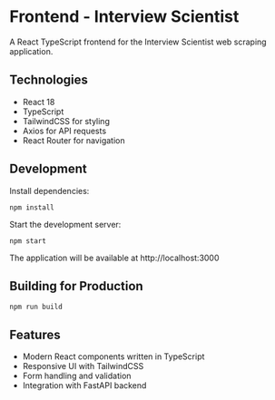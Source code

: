 # Frontend - Interview Scientist

A React TypeScript frontend for the Interview Scientist web scraping application.

## Technologies

- React 18
- TypeScript
- TailwindCSS for styling
- Axios for API requests
- React Router for navigation

## Development

Install dependencies:
```
npm install
```

Start the development server:
```
npm start
```

The application will be available at http://localhost:3000

## Building for Production

```
npm run build
```

## Features

- Modern React components written in TypeScript
- Responsive UI with TailwindCSS
- Form handling and validation
- Integration with FastAPI backend 